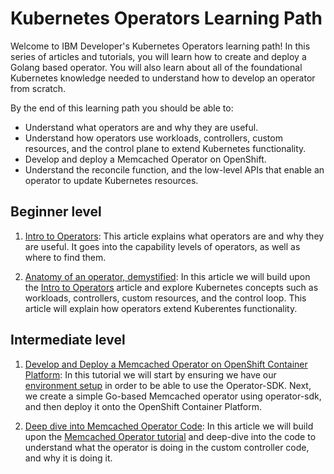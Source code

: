 # Kubernetes Operators Learning Path

Welcome to IBM Developer's Kubernetes Operators learning path! In this series of articles and tutorials, you will learn how to create and deploy a Golang based operator. You will also 
learn about all of the foundational Kubernetes knowledge needed to understand how to develop
an operator from scratch. 

By the end of this learning path you should be able to: 

* Understand what operators are and why they are useful.
* Understand how operators use workloads, controllers, custom resources, and the control plane to extend Kubernetes functionality.
* Develop and deploy a Memcached Operator on OpenShift.
* Understand the reconcile function, and the low-level APIs that enable an operator to update Kubernetes resources.  

## Beginner level
1. [Intro to Operators](https://github.ibm.com/TT-ISV-org/operator/blob/main/INTRO_TO_OPERATORS.md): This article explains what operators 
are and why they are useful. It goes into the capability levels of operators, as well as where to find them.


<!-- This article does a summary into Kubernetes concepts such as workloads, architecture, controllers, and custom resources. It explains the control loop and the declaritive API that is 
at the heart of Kubernetes, and how the operator pattern works. -->

2. [Anatomy of an operator, demystified](https://github.ibm.com/TT-ISV-org/operator/blob/main/articles/demystified.md): In this article we will build upon the [Intro to Operators](https://github.ibm.com/TT-ISV-org/operator/blob/main/INTRO_TO_OPERATORS.md) article and explore Kubernetes concepts such as workloads, controllers, custom resources, and the control loop. This article will explain how operators extend
Kuberentes functionality. 

## Intermediate level

1. [Develop and Deploy a Memcached Operator on OpenShift Container Platform](https://github.ibm.com/TT-ISV-org/operator/blob/main/BEGINNER_TUTORIAL.md): 
In this tutorial we will start by ensuring we have our [environment setup](https://github.ibm.com/TT-ISV-org/operator/blob/main/installation.md) in order to be able to use the Operator-SDK. Next, we create a simple Go-based Memcached operator using operator-sdk, and then deploy it onto the OpenShift Container Platform. 

2. [Deep dive into Memcached Operator Code](https://github.ibm.com/TT-ISV-org/operator/blob/main/INTERMEDIATE_TUTORIAL.md): In this article we will build upon the [Memcached Operator tutorial](https://github.ibm.com/TT-ISV-org/operator/blob/main/BEGINNER_TUTORIAL.md) and deep-dive into the code to understand what the operator is doing in the custom controller code, and why it is doing it.

